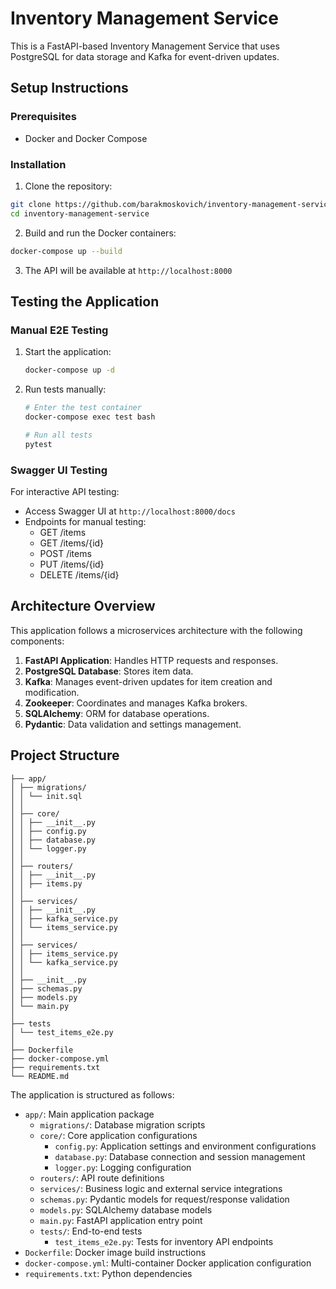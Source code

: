 # Inventory Management Service

This is a FastAPI-based Inventory Management Service that uses PostgreSQL for data storage and Kafka for event-driven updates.

## Setup Instructions

### Prerequisites

- Docker and Docker Compose

### Installation

1. Clone the repository:

```bash
git clone https://github.com/barakmoskovich/inventory-management-service.git
cd inventory-management-service
```

2. Build and run the Docker containers:

```bash
docker-compose up --build
```

3. The API will be available at `http://localhost:8000`

## Testing the Application

### Manual E2E Testing

1. Start the application:
   ```bash
   docker-compose up -d
   ```

2. Run tests manually:
   ```bash
   # Enter the test container
   docker-compose exec test bash

   # Run all tests
   pytest
   ```

### Swagger UI Testing

For interactive API testing:
- Access Swagger UI at `http://localhost:8000/docs`
- Endpoints for manual testing:
  - GET /items
  - GET /items/{id}
  - POST /items
  - PUT /items/{id}
  - DELETE /items/{id}

## Architecture Overview

This application follows a microservices architecture with the following components:

1. **FastAPI Application**: Handles HTTP requests and responses.
2. **PostgreSQL Database**: Stores item data.
3. **Kafka**: Manages event-driven updates for item creation and modification.
4. **Zookeeper**: Coordinates and manages Kafka brokers.
5. **SQLAlchemy**: ORM for database operations.
6. **Pydantic**: Data validation and settings management.

## Project Structure

```
├── app/
│ ├── migrations/
│ │ └── init.sql
│ │
│ ├── core/
│ │ ├── __init__.py
│ │ ├── config.py
│ │ ├── database.py
│ │ └── logger.py
│ │
│ ├── routers/
│ │ ├── __init__.py
│ │ ├── items.py
│ │
│ ├── services/
│ │ ├── __init__.py
│ │ ├── kafka_service.py
│ │ └── items_service.py
│ │
│ ├── services/
│ │ ├── items_service.py
│ │ └── kafka_service.py
│ │
│ ├── __init__.py
│ ├── schemas.py
│ ├── models.py
│ └── main.py
│
├── tests
│ └── test_items_e2e.py
│
├── Dockerfile
├── docker-compose.yml
├── requirements.txt
└── README.md
```

The application is structured as follows:
- `app/`: Main application package
  - `migrations/`: Database migration scripts
  - `core/`: Core application configurations
    - `config.py`: Application settings and environment configurations
    - `database.py`: Database connection and session management
    - `logger.py`: Logging configuration
  - `routers/`: API route definitions
  - `services/`: Business logic and external service integrations
  - `schemas.py`: Pydantic models for request/response validation
  - `models.py`: SQLAlchemy database models
  - `main.py`: FastAPI application entry point
  - `tests/`: End-to-end tests
    - `test_items_e2e.py`: Tests for inventory API endpoints
- `Dockerfile`: Docker image build instructions
- `docker-compose.yml`: Multi-container Docker application configuration
- `requirements.txt`: Python dependencies
